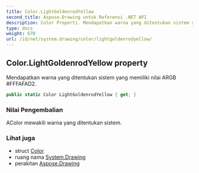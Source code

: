 ```yaml
---
title: Color.LightGoldenrodYellow
second_title: Aspose.Drawing untuk Referensi .NET API
description: Color Properti. Mendapatkan warna yang ditentukan sistem yang memiliki nilai ARGB FFFAFAD2.
type: docs
weight: 670
url: /id/net/system.drawing/color/lightgoldenrodyellow/
---
```

## Color.LightGoldenrodYellow property

Mendapatkan warna yang ditentukan sistem yang memiliki nilai ARGB #FFFAFAD2.

```csharp
public static Color LightGoldenrodYellow { get; }
```

### Nilai Pengembalian

AColor mewakili warna yang ditentukan sistem.

### Lihat juga

* struct [Color](../)
* ruang nama [System.Drawing](../../color/)
* perakitan [Aspose.Drawing](../../../)


